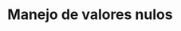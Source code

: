 ---
slug: manejo-de-valores-nulos
title: Manejo de valores nulos
navigation: [
	{
		side: "left",
		title: "Exploración de datos",
		link: "exploracion-de-datos",
	},
	{
		side: "right",
		title: "Detección y tratamiento de outliers",
		link: "deteccion-y-tratamiento-de-outliers",
	},
]
---
